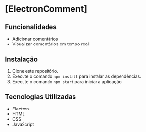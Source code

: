 # [ElectronComment]

## Funcionalidades

- Adicionar comentários
- Visualizar comentários em tempo real

## Instalação

1. Clone este repositório.
2. Execute o comando `npm install` para instalar as dependências.
3. Execute o comando `npm start` para iniciar a aplicação.

## Tecnologias Utilizadas

- Electron
- HTML
- CSS
- JavaScript

